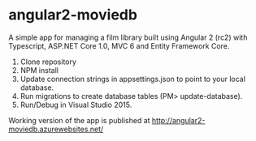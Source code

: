 # angular2-moviedb
A simple app for managing a film library built using Angular 2 (rc2) with Typescript, ASP.NET Core 1.0, MVC 6 and Entity Framework Core.

1. Clone repository
2. NPM install
3. Update connection strings in appsettings.json to point to your local database.
4. Run migrations to create database tables (PM> update-database).
5. Run/Debug in Visual Studio 2015.

Working version of the app is published at http://angular2-moviedb.azurewebsites.net/
